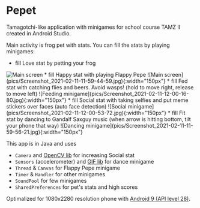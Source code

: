 # Pepet
Tamagotchi-like application with minigames for school course TAMZ II created in Android Studio.

Main activity is frog pet with stats. You can fill the stats by playing minigames:
* fill Love stat by petting your frog
<img src="url('pics/Screenshot_2021-02-11-11-59-23-72.jpg')" width="100" height="100" alt="Main screen">
* fill Happy stat with playing Flappy Pepe
![Main screen](pics/Screenshot_2021-02-11-11-59-44-59.jpg){:width="150px"}
* fill Fed stat with catching flies and beers. Avoid wasps! (hold to move right, release to move left)
![Feeding minigame](pics/Screenshot_2021-02-11-12-00-16-80.jpg){:width="150px"}
* fill Social stat with taking selfies and put meme stickers over faces (auto face detection)
![Social minigame](pics/Screenshot_2021-02-11-12-00-53-72.jpg){:width="150px"}
* fill Fit stat by dancing to Gandalf Saxguy music (when arrow is hitting bottom, tilt your phone that way)
![Dancing minigame](pics/Screenshot_2021-02-11-11-59-56-21.jpg){:width="150px"}

This app is in Java and uses
* `Camera` and [OpenCV lib](https://github.com/opencv/opencv/tree/3.4.7) for increasing Social stat  
* `Sensors` (accelerometer) and [GIF lib](https://github.com/koral--/android-gif-drawable) for dance minigame   
* `Thread` & `Canvas` for Flappy Pepe minigame  
* `Timer` & `Handler` for other minigames  
* `SoundPool` for few minigames
* `SharedPreferences` for pet's stats and high scores


Optimalized for 1080x2280 resolution phone with [Android 9 (API level 28)](https://developer.android.com/about/versions/pie/android-9.0.html).
